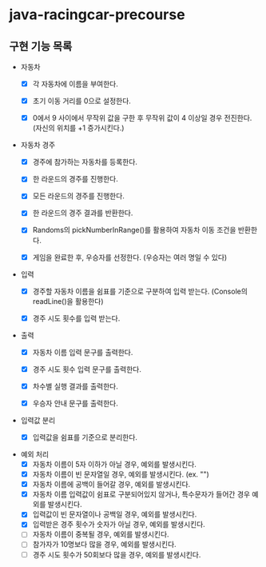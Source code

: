 # java-racingcar-precourse

## 구현 기능 목록

- 자동차
    - [x] 각 자동차에 이름을 부여한다.
    - [x] 초기 이동 거리를 0으로 설정한다.
    - [x] 0에서 9 사이에서 무작위 값을 구한 후 무작위 값이 4 이상일 경우 전진한다. (자신의 위치를 +1 증가시킨다.)


- 자동차 경주
    - [x] 경주에 참가하는 자동차를 등록한다.
    - [x] 한 라운드의 경주를 진행한다.
    - [x] 모든 라운드의 경주를 진행한다.
    - [x] 한 라운드의 경주 결과를 반환한다.
    - [x] Randoms의 pickNumberInRange()를 활용하여 자동차 이동 조건을 반환한다.
    - [x] 게임을 완료한 후, 우승자를 선정한다. (우승자는 여러 명일 수 있다)


- 입력
    - [x] 경주할 자동차 이름을 쉼표를 기준으로 구분하여 입력 받는다.
      (Console의 readLine()을 활용한다)
    - [x] 경주 시도 횟수를 입력 받는다.


- 출력
    - [x] 자동차 이름 입력 문구를 출력한다.
    - [x] 경주 시도 횟수 입력 문구를 출력한다.
    - [x] 차수별 실행 결과를 출력한다.
    - [x] 우승자 안내 문구를 출력한다.


- 입력값 분리
    - [x] 입력값을 쉼표를 기준으로 분리한다.


- 예외 처리
    - [x] 자동차 이름이 5자 이하가 아닐 경우, 예외를 발생시킨다.
    - [x] 자동차 이름이 빈 문자열일 경우, 예외를 발생시킨다. (ex. "")
    - [x] 자동차 이름에 공백이 들어갈 경우, 예외를 발생시킨다.
    - [x] 자동차 이름 입력값이 쉼표로 구분되어있지 않거나, 특수문자가 들어간 경우 예외를 발생시킨다.
    - [x] 입력값이 빈 문자열이나 공백일 경우, 예외를 발생시킨다.
    - [x] 입력받은 경주 횟수가 숫자가 아닐 경우, 예외를 발생시킨다.
    - [ ] 자동차 이름이 중복될 경우, 예외를 발생시킨다.
    - [ ] 참가자가 10명보다 많을 경우, 예외를 발생시킨다.
    - [ ] 경주 시도 횟수가 50회보다 많을 경우, 예외를 발생시킨다.